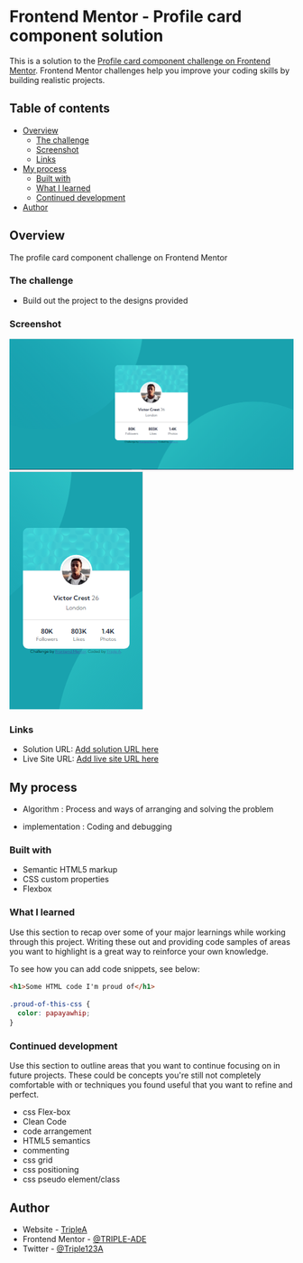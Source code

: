 # Frontend Mentor - Profile card component solution

This is a solution to the [Profile card component challenge on Frontend Mentor](https://www.frontendmentor.io/challenges/profile-card-component-cfArpWshJ). Frontend Mentor challenges help you improve your coding skills by building realistic projects. 

## Table of contents

- [Overview](#overview)
  - [The challenge](#the-challenge)
  - [Screenshot](#screenshot)
  - [Links](#links)
- [My process](#my-process)
  - [Built with](#built-with)
  - [What I learned](#what-i-learned)
  - [Continued development](#continued-development)
- [Author](#author)


## Overview
The profile card component challenge on Frontend Mentor
### The challenge

- Build out the project to the designs provided

### Screenshot
![Desktop-design](./design/desktop-design.jpg)
![Mobile-design](./design/mobile-design.jpg)
### Links

- Solution URL: [Add solution URL here](https://github.com/TRIPLE-ADE/Profile-card-component)
- Live Site URL: [Add live site URL here](https://triple-ade.github.io/Profile-card-component/)

## My process
 - Algorithm : Process and ways of arranging and solving the problem

 - implementation : Coding and debugging 
### Built with

- Semantic HTML5 markup
- CSS custom properties
- Flexbox

### What I learned

Use this section to recap over some of your major learnings while working through this project. Writing these out and providing code samples of areas you want to highlight is a great way to reinforce your own knowledge.

To see how you can add code snippets, see below:

```html
<h1>Some HTML code I'm proud of</h1>
```
```css
.proud-of-this-css {
  color: papayawhip;
}
```


### Continued development

Use this section to outline areas that you want to continue focusing on in future projects. These could be concepts you're still not completely comfortable with or techniques you found useful that you want to refine and perfect.

- css Flex-box
- Clean Code
- code arrangement
- HTML5 semantics
- commenting
- css grid
- css positioning
- css pseudo element/class
## Author

- Website - [TripleA](https://www.your-site.com)
- Frontend Mentor - [@TRIPLE-ADE](https://www.frontendmentor.io/profile/TRIPLE-ADE)
- Twitter - [@Triple123A](https://www.twitter.com/Triple123A)


